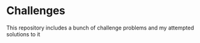 # Challenges

This repository includes a bunch of challenge problems and my attempted solutions to it

